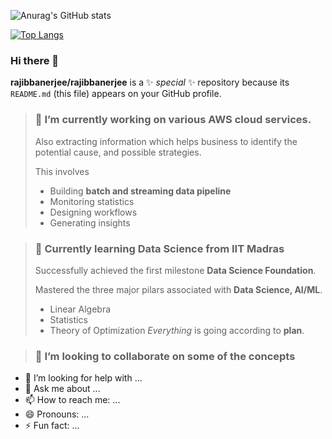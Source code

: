 ![Anurag's GitHub stats](https://github-readme-stats.vercel.app/api?username=rajibbanerjee&show_icons=true&theme=radical)

[![Top Langs](https://github-readme-stats.vercel.app/api/top-langs/?username=anuraghazra&hide=javascript,html)](https://github.com/rajibbanerjee/github-readme-stats)



### Hi there 👋


**rajibbanerjee/rajibbanerjee** is a ✨ _special_ ✨ repository because its `README.md` (this file) appears on your GitHub profile.



> ### 🔭 I’m currently working on various **AWS cloud services**.
> Also extracting information which helps business to identify the potential cause, and possible strategies.
> 
> This involves
> 
> - Building **batch and streaming data pipeline**
> - Monitoring statistics
> - Designing workflows
> - Generating insights
> 


 
> ### 🌱 Currently learning **Data Science** from **IIT Madras**
> Successfully achieved the first milestone **Data Science Foundation**.
> 
> Mastered the three major pilars associated with **Data Science, AI/ML**.
> 
> - Linear Algebra
> - Statistics
> - Theory of Optimization
> *Everything* is going according to **plan**.
> 

 


> ### 👯 I’m looking to collaborate on some of the concepts 


- 🤔 I’m looking for help with ...
- 💬 Ask me about ...
- 📫 How to reach me: ...
- 😄 Pronouns: ...
- ⚡ Fun fact: ...

